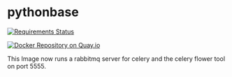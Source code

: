 pythonbase
==========

[![Requirements Status](https://requires.io/github/bastianh/pythonbase/requirements.png?branch=master)](https://requires.io/github/bastianh/pythonbase/requirements/?branch=master)

[![Docker Repository on Quay.io](https://quay.io/repository/bastianhoyer/pythonbase/status "Docker Repository on Quay.io")](https://quay.io/repository/bastianhoyer/pythonbase)

This Image now runs a rabbitmq server for celery and the celery flower tool on port 5555. 